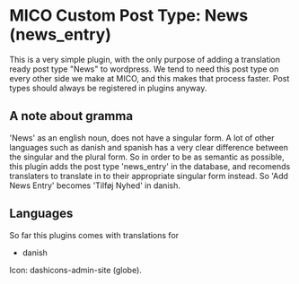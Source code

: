 # MICO Custom Post Type: News (news_entry)
This is a very simple plugin, with the only purpose of adding a 
translation ready post type "News" to wordpress. 
We tend to need this post type on every other side we make at MICO, 
and this makes that process faster. Post types should always be registered in plugins anyway.

## A note about gramma
'News' as an english noun, does not have a singular form. 
A lot of other languages such as danish and spanish has a very clear difference between the singular and the plural form.
So in order to be as semantic as possible, this plugin adds the post type 'news_entry' in the database, and recomends 
translaters to translate in to their appropriate singular form instead. So 'Add News Entry' becomes 'Tilføj Nyhed' in danish.


## Languages
So far this plugins comes with translations for
* danish


Icon: dashicons-admin-site (globe).
